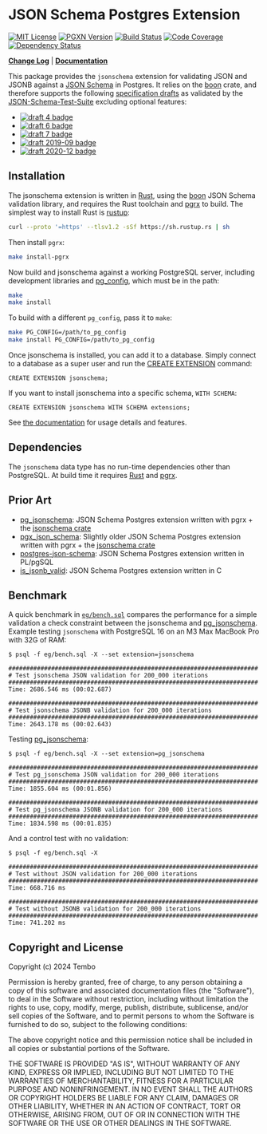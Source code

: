 JSON Schema Postgres Extension
==============================

[![MIT License](https://img.shields.io/badge/License-MIT-blue.svg)](https://opensource.org/licenses/MIT "⚖️ MIT License")
[![PGXN Version](https://badge.fury.io/pg/jsonschema.svg)](https://badge.fury.io/pg/jsonschema "⚙️ PGXN Version")
[![Build Status](https://github.com/tembo-io/pg-jsonschema-boon/actions/workflows/lint-and-test.yml/badge.svg)](https://github.com/tembo-io/pg-jsonschema-boon/actions/workflows/lint-and-test.yml "🧪 Lint and Test")
[![Code Coverage](https://codecov.io/gh/tembo-io/pg-jsonschema-boon/graph/badge.svg?token=DIFED324ZY)](https://codecov.io/gh/tembo-io/pg-jsonschema-boon "📊 Code Coverage")
[![Dependency Status](https://deps.rs/repo/github/tembo-io/pg-jsonschema-boon/status.svg)](https://deps.rs/repo/github/tembo-io/pg-jsonschema-boon "📦 Dependency Status")

**[Change Log](CHANGELOG.md)** | **[Documentation](doc/jsonschema.md)**

This package provides the `jsonschema` extension for validating JSON and JSONB
against a [JSON Schema] in Postgres. It relies on the [boon] crate, and
therefore supports the following [specification drafts] as validated by the
[JSON-Schema-Test-Suite] excluding optional features:

*   [![draft 4 badge]][draft 4 report]
*   [![draft 6 badge]][draft 6 report]
*   [![draft 7 badge]][draft 7 report]
*   [![draft 2019-09 badge]][draft 2019-09 report]
*   [![draft 2020-12 badge]][draft 2020-12 report]

Installation
------------

The jsonschema extension is written in [Rust], using the [boon] JSON Schema
validation library, and requires the Rust toolchain and [pgrx] to build. The
simplest way to install Rust is [rustup]:

``` sh
curl --proto '=https' --tlsv1.2 -sSf https://sh.rustup.rs | sh
```

Then install `pgrx`:

```sh
make install-pgrx
```

Now build and jsonschema against a working PostgreSQL server, including
development libraries and [pg_config], which must be in the path:

``` sh
make
make install
```

To build with a different `pg_config`, pass it to `make`:

``` sh
make PG_CONFIG=/path/to_pg_config
make install PG_CONFIG=/path/to_pg_config
```

Once jsonschema is installed, you can add it to a database. Simply connect to
a database as a super user and run the [CREATE EXTENSION] command:

``` postgres
CREATE EXTENSION jsonschema;
```

If you want to install jsonschema into a specific schema, `WITH SCHEMA`:

``` postgres
CREATE EXTENSION jsonschema WITH SCHEMA extensions;
```

See [the documentation](./doc/jsonschema.md) for usage details and features.

Dependencies
------------

The `jsonschema` data type has no run-time dependencies other than PostgreSQL.
At build time it requires [Rust] and [pgrx].

Prior Art
---------

*   [pg_jsonschema]: JSON Schema Postgres extension written with pgrx +
    the [jsonschema crate]
*   [pgx_json_schema]: Slightly older JSON Schema Postgres extension written
    with pgrx + the [jsonschema crate]
*   [postgres-json-schema]: JSON Schema Postgres extension written in PL/pgSQL
*   [is_jsonb_valid]: JSON Schema Postgres extension written in C

Benchmark
---------

A quick benchmark in [`eg/bench.sql`](eg/bench.sql) compares the performance
for a simple validation a check constraint between the jsonschema and
[pg_jsonschema]. Example testing `jsonschema` with PostgreSQL 16 on an M3 Max
MacBook Pro with 32G of RAM:

``` console
$ psql -f eg/bench.sql -X --set extension=jsonschema

######################################################################
# Test jsonschema JSON validation for 200_000 iterations
######################################################################
Time: 2686.546 ms (00:02.687)

######################################################################
# Test jsonschema JSONB validation for 200_000 iterations
######################################################################
Time: 2643.178 ms (00:02.643)
```

Testing [pg_jsonschema]:

``` console
$ psql -f eg/bench.sql -X --set extension=pg_jsonschema

######################################################################
# Test pg_jsonschema JSON validation for 200_000 iterations
######################################################################
Time: 1855.604 ms (00:01.856)

######################################################################
# Test pg_jsonschema JSONB validation for 200_000 iterations
######################################################################
Time: 1834.598 ms (00:01.835)
```

And a control test with no validation:

``` console
$ psql -f eg/bench.sql -X

######################################################################
# Test without JSON validation for 200_000 iterations
######################################################################
Time: 668.716 ms

######################################################################
# Test without JSONB validation for 200_000 iterations
######################################################################
Time: 741.202 ms
```

Copyright and License
---------------------

Copyright (c) 2024 Tembo

Permission is hereby granted, free of charge, to any person obtaining a copy
of this software and associated documentation files (the "Software"), to deal
in the Software without restriction, including without limitation the rights
to use, copy, modify, merge, publish, distribute, sublicense, and/or sell
copies of the Software, and to permit persons to whom the Software is
furnished to do so, subject to the following conditions:

The above copyright notice and this permission notice shall be included in all
copies or substantial portions of the Software.

THE SOFTWARE IS PROVIDED "AS IS", WITHOUT WARRANTY OF ANY KIND, EXPRESS OR
IMPLIED, INCLUDING BUT NOT LIMITED TO THE WARRANTIES OF MERCHANTABILITY,
FITNESS FOR A PARTICULAR PURPOSE AND NONINFRINGEMENT. IN NO EVENT SHALL THE
AUTHORS OR COPYRIGHT HOLDERS BE LIABLE FOR ANY CLAIM, DAMAGES OR OTHER
LIABILITY, WHETHER IN AN ACTION OF CONTRACT, TORT OR OTHERWISE, ARISING FROM,
OUT OF OR IN CONNECTION WITH THE SOFTWARE OR THE USE OR OTHER DEALINGS IN THE
SOFTWARE.

  [JSON Schema]: https://json-schema.org
  [specification drafts]: https://json-schema.org/specification
  [JSON-Schema-Test-Suite]: https://github.com/json-schema-org/JSON-Schema-Test-Suite
  [draft 4 badge]: https://img.shields.io/endpoint?url=https://bowtie.report/badges/rust-boon/compliance/draft4.json
  [draft 4 report]: https://bowtie.report/#/dialects/draft4 "boon draft 4 report"
  [draft 6 badge]: https://img.shields.io/endpoint?url=https://bowtie.report/badges/rust-boon/compliance/draft6.json
  [draft 6 report]: https://bowtie.report/#/dialects/draft6 "boon draft 6 report"
  [draft 7 badge]: https://img.shields.io/endpoint?url=https://bowtie.report/badges/rust-boon/compliance/draft7.json
  [draft 7 report]: https://bowtie.report/#/dialects/draft7 "boon draft 7 report"
  [draft 2019-09 badge]: https://img.shields.io/endpoint?url=https://bowtie.report/badges/rust-boon/compliance/draft2019-09.json
  [draft 2019-09 report]: https://bowtie.report/#/dialects/draft2019-09 "boon draft 2019-09 report"
  [draft 2020-12 badge]: https://img.shields.io/endpoint?url=https://bowtie.report/badges/rust-boon/compliance/draft2020-12.json
  [draft 2020-12 report]: https://bowtie.report/#/dialects/draft2020-12 "boon draft 2020-12 report"
  [boon]: https://github.com/santhosh-tekuri/boon/ "boon: JSONSchema (draft 2020-12, draft 2019-09, draft-7, draft-6, draft-4) Validation in Rust"
  [pgrx]: https://github.com/pgcentralfoundation/pgrx "pgrx: Build Postgres Extensions with Rust!"
  [PostgreSQL]: https://postgresql.org "PostgreSQL: The World's Most Advanced Open Source Relational Database"
  [rustup]: https://rustup.rs "rustup is an installer for Rust"
  [Rust]: https://www.rust-lang.org/ "Rust: A language empowering everyone to build reliable and efficient software"
  [pg_config]: https://www.postgresql.org/docs/current/app-pgconfig.html "PostgreSQL Docs: pg_config"
  [CREATE EXTENSION]: https://www.postgresql.org/docs/current/sql-createextension.html
    "PostgreSQL Docs: CREATE EXTENSION"
  [jsonschema crate]: https://docs.rs/jsonschema/latest/jsonschema/
  [pg_jsonschema]: https://github.com/supabase/pg_jsonschema
  [postgres-json-schema]: https://github.com/gavinwahl/postgres-json-schema
  [is_jsonb_valid]: https://github.com/furstenheim/is_jsonb_valid
  [pgx_json_schema]: https://github.com/jefbarn/pgx_json_schema
